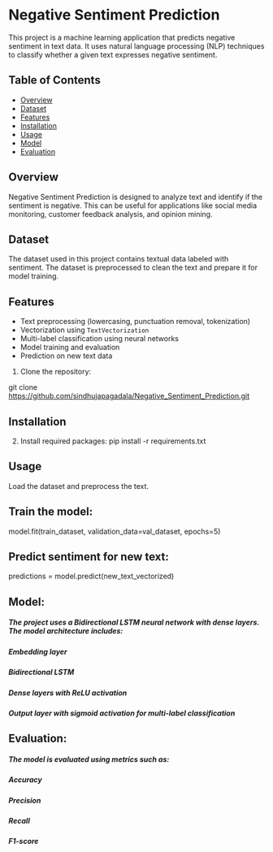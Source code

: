 # Negative Sentiment Prediction

This project is a machine learning application that predicts negative sentiment in text data. It uses natural language processing (NLP) techniques to classify whether a given text expresses negative sentiment.

## Table of Contents
- [Overview](#overview)
- [Dataset](#dataset)
- [Features](#features)
- [Installation](#installation)
- [Usage](#usage)
- [Model](#model)
- [Evaluation](#evaluation)


## Overview
Negative Sentiment Prediction is designed to analyze text and identify if the sentiment is negative. This can be useful for applications like social media monitoring, customer feedback analysis, and opinion mining.

## Dataset
The dataset used in this project contains textual data labeled with sentiment. The dataset is preprocessed to clean the text and prepare it for model training.

## Features
- Text preprocessing (lowercasing, punctuation removal, tokenization)
- Vectorization using `TextVectorization`
- Multi-label classification using neural networks
- Model training and evaluation
- Prediction on new text data

1. Clone the repository:

git clone https://github.com/sindhujapagadala/Negative_Sentiment_Prediction.git

## Installation

2. Install required packages:
pip install -r requirements.txt

## Usage
Load the dataset and preprocess the text.

## Train the model:
model.fit(train_dataset, validation_data=val_dataset, epochs=5)

## Predict sentiment for new text:
predictions = model.predict(new_text_vectorized)

## Model:
##### The project uses a Bidirectional LSTM neural network with dense layers. The model architecture includes:  
##### Embedding layer
##### Bidirectional LSTM
##### Dense layers with ReLU activation
##### Output layer with sigmoid activation for multi-label classification

## Evaluation:
##### The model is evaluated using metrics such as:
##### Accuracy
##### Precision
##### Recall
##### F1-score

